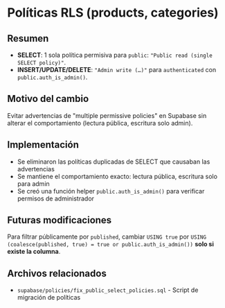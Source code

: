 # Políticas RLS (products, categories)

## Resumen
- **SELECT**: 1 sola política permisiva para `public`: `"Public read (single SELECT policy)"`.
- **INSERT/UPDATE/DELETE**: `"Admin write (…)"` para `authenticated` con `public.auth_is_admin()`.

## Motivo del cambio
Evitar advertencias de "multiple permissive policies" en Supabase sin alterar el comportamiento (lectura pública, escritura solo admin).

## Implementación
- Se eliminaron las políticas duplicadas de SELECT que causaban las advertencias
- Se mantiene el comportamiento exacto: lectura pública, escritura solo para admin
- Se creó una función helper `public.auth_is_admin()` para verificar permisos de administrador

## Futuras modificaciones
Para filtrar públicamente por `published`, cambiar `USING true` por `USING (coalesce(published, true) = true or public.auth_is_admin())` **solo si existe la columna**.

## Archivos relacionados
- `supabase/policies/fix_public_select_policies.sql` - Script de migración de políticas
